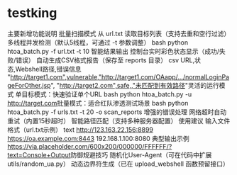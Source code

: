 # testking
​主要新增功能说明
​批量扫描模式
从 url.txt 读取目标列表（支持去重和空行过滤）
多线程并发检测（默认5线程，可通过 -t 参数调整）
bash
python htoa_batch.py -f url.txt -t 10
​智能结果输出
控制台实时彩色状态显示（成功/失败/错误）
自动生成CSV格式报告（保存至 reports 目录）
csv
URL,状态,Webshell路径,错误信息
"http://target1.com",vulnerable,"http://target1.com/OAapp/.../normalLoginPageForOther.jsp",
"http://target2.com",safe,,"未匹配到有效路径"
​灵活的运行模式
​单目标模式：快速验证单个URL
bash
python htoa_batch.py -u http://target.com
​批量模式：适合红队渗透测试场景
bash
python htoa_batch.py -f urls.txt -t 20 -o scan_reports
​增强的错误处理
网络超时自动重试（内置15秒超时）
智能路径匹配（支持多种服务器配置）
​使用建议
​输入文件格式​（url.txt示例）
text
http://123.163.22.156:8899
https://oa.example.com:8443
192.168.1.100:8080
​典型输出示例
https://via.placeholder.com/600x200/000000/FFFFFF/?text=Console+Output
​防御规避技巧
随机化User-Agent（可在代码中扩展 utils/random_ua.py）
动态边界符生成（已在 upload_webshell 函数预留接口）
